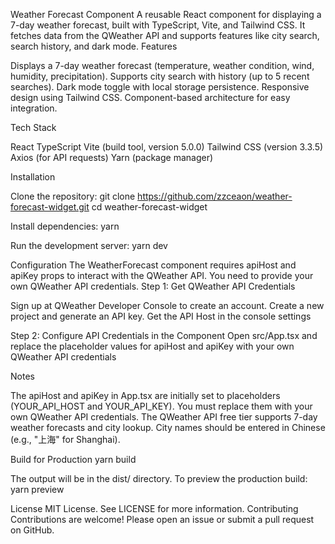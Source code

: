 Weather Forecast Component
A reusable React component for displaying a 7-day weather forecast, built with TypeScript, Vite, and Tailwind CSS. It fetches data from the QWeather API and supports features like city search, search history, and dark mode.
Features

Displays a 7-day weather forecast (temperature, weather condition, wind, humidity, precipitation).
Supports city search with history (up to 5 recent searches).
Dark mode toggle with local storage persistence.
Responsive design using Tailwind CSS.
Component-based architecture for easy integration.

Tech Stack

React
TypeScript
Vite (build tool, version 5.0.0)
Tailwind CSS (version 3.3.5)
Axios (for API requests)
Yarn (package manager)

Installation

Clone the repository:
git clone https://github.com/zzceaon/weather-forecast-widget.git
cd weather-forecast-widget

Install dependencies:
yarn

Run the development server:
yarn dev

Configuration
The WeatherForecast component requires apiHost and apiKey props to interact with the QWeather API. You need to provide your own QWeather API credentials.
Step 1: Get QWeather API Credentials

Sign up at QWeather Developer Console to create an account.
Create a new project and generate an API key.
Get the API Host in the console settings

Step 2: Configure API Credentials in the Component
Open src/App.tsx and replace the placeholder values for apiHost and apiKey with your own QWeather API credentials

Notes

The apiHost and apiKey in App.tsx are initially set to placeholders (YOUR_API_HOST and YOUR_API_KEY). You must replace them with your own QWeather API credentials.
The QWeather API free tier supports 7-day weather forecasts and city lookup.
City names should be entered in Chinese (e.g., "上海" for Shanghai).

Build for Production
yarn build

The output will be in the dist/ directory. To preview the production build:
yarn preview

License
MIT License. See LICENSE for more information.
Contributing
Contributions are welcome! Please open an issue or submit a pull request on GitHub.

